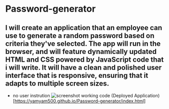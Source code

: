 # Password-generator
## I will create an application that an employee can use to generate a random password based on criteria they've selected. The app will run in the browser, and will feature dynamically updated HTML and CSS powered by JavaScript code that i will write. It will have a clean and polished user interface that is responsive, ensuring that it adapts to multiple screen sizes.
- no user instrution
![screenshot working code](./Assets/Screenshot%202023-07-07%20at%204.47.56%20PM.png)
(Deployed Application)[https://yamyam500.github.io/Password-generator/index.html]
